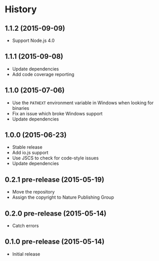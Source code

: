 
# History

## 1.1.2 (2015-09-09)

  * Support Node.js 4.0

## 1.1.1 (2015-09-08)

  * Update dependencies
  * Add code coverage reporting

## 1.1.0 (2015-07-06)

  * Use the `PATHEXT` environment variable in Windows when looking for binaries
  * Fix an issue which broke Windows support
  * Update dependencies

## 1.0.0 (2015-06-23)

  * Stable release
  * Add io.js support
  * Use JSCS to check for code-style issues
  * Update dependencies

## 0.2.1 pre-release (2015-05-19)

  * Move the repository
  * Assign the copyright to Nature Publishing Group

## 0.2.0 pre-release (2015-05-14)

  * Catch errors

## 0.1.0 pre-release (2015-05-14)

  * Initial release
